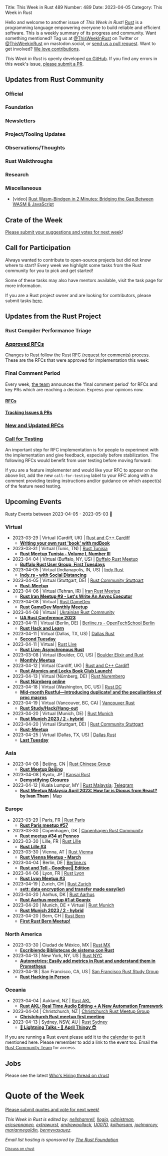 Title: This Week in Rust 489
Number: 489
Date: 2023-04-05
Category: This Week in Rust

Hello and welcome to another issue of *This Week in Rust*!
[Rust](https://www.rust-lang.org/) is a programming language empowering everyone to build reliable and efficient software.
This is a weekly summary of its progress and community.
Want something mentioned? Tag us at [@ThisWeekInRust](https://twitter.com/ThisWeekInRust) on Twitter or [@ThisWeekinRust](https://mastodon.social/@thisweekinrust) on mastodon.social, or [send us a pull request](https://github.com/rust-lang/this-week-in-rust).
Want to get involved? [We love contributions](https://github.com/rust-lang/rust/blob/master/CONTRIBUTING.md).

*This Week in Rust* is openly developed [on GitHub](https://github.com/rust-lang/this-week-in-rust).
If you find any errors in this week's issue, [please submit a PR](https://github.com/rust-lang/this-week-in-rust/pulls).

## Updates from Rust Community

<!--

Dear community contributors:
Please read README.md for guidance on submissions.
Each submitted link should be of the form:

* [Title of the Linked Page](https://example.com/my_article)

If you don't know which category to use, feel free to submit a PR anyway
and just ask the editors to select the category.

-->

### Official

### Foundation

### Newsletters

### Project/Tooling Updates

### Observations/Thoughts

### Rust Walkthroughs

### Research

### Miscellaneous
* [video] [Rust Wasm-Bindgen in 2 Minutes: Bridging the Gap Between WASM & JavaScript](https://youtu.be/y_nGGbM2eaU)

## Crate of the Week

<!-- COTW goes here -->

[Please submit your suggestions and votes for next week][submit_crate]!

[submit_crate]: https://users.rust-lang.org/t/crate-of-the-week/2704

## Call for Participation

Always wanted to contribute to open-source projects but did not know where to start?
Every week we highlight some tasks from the Rust community for you to pick and get started!

Some of these tasks may also have mentors available, visit the task page for more information.

<!-- CFPs go here, use this format: * [project name - title of issue](link to issue) -->
<!-- * [ - ]() -->

If you are a Rust project owner and are looking for contributors, please submit tasks [here][guidelines].

[guidelines]: https://users.rust-lang.org/t/twir-call-for-participation/4821

## Updates from the Rust Project

<!-- Rust updates go here -->

### Rust Compiler Performance Triage

<!-- Perf results go here -->

### [Approved RFCs](https://github.com/rust-lang/rfcs/commits/master)

Changes to Rust follow the Rust [RFC (request for comments) process](https://github.com/rust-lang/rfcs#rust-rfcs). These
are the RFCs that were approved for implementation this week:

<!-- Approved RFCs go here, use this format: * [Topic](URL) -->
<!-- or if none were approved this week, use: * *No RFCs were approved this week.* -->
<!-- * []() -->

### Final Comment Period

Every week, [the team](https://www.rust-lang.org/team.html) announces the 'final comment period' for RFCs and key PRs
which are reaching a decision. Express your opinions now.

#### [RFCs](https://github.com/rust-lang/rfcs/labels/final-comment-period)

<!-- RFCs which have entered FCP go here, use this format: * [disposition: merge|close] [Topic](URL) -->
<!-- or if none entered FCP this week, use: * *No RFCs entered Final Comment Period this week.* -->
<!-- * [disposition: ] []() -->

#### [Tracking Issues & PRs](https://github.com/rust-lang/rust/issues?q=is%3Aopen+label%3Afinal-comment-period+sort%3Aupdated-desc)

<!-- Tracking Issues which have entered FCP go here, use this format: * [disposition: merge|close] [Topic](URL) -->
<!-- or if none entered FCP this week, use: * *No Tracking Issues or PRs entered Final Comment Period this week.* -->
<!-- * [disposition: ] []() -->

### [New and Updated RFCs](https://github.com/rust-lang/rfcs/pulls)

<!-- New or updated RFCs go here, use this format: * [new|updated] [Topic](URL) -->
<!-- or if there are no new or updated RFCs this week, use: * *No New or Updated RFCs were created this week.* -->
<!-- * [new|updated] []() -->

### [Call for Testing](https://github.com/rust-lang/rfcs/issues?q=label%3Acall-for-testing)
An important step for RFC implementation is for people to experiment with the
implementation and give feedback, especially before stabilization.  The following
RFCs would benefit from user testing before moving forward:

<!-- Calls for Testing go here, use this format:
    * [<RFC Topic>](<RFC URL>)
        * [Tracking Issue](<Tracking Issue URL>)
        * [Testing steps](<Testing Steps URL>)
-->
<!-- or if there are no new or updated RFCs this week, use: * *No New or Updated RFCs were created this week.* -->
<!-- Remember to remove the `call-for-testing` label from the RFC so that the maintainer can signal for testers again, if desired. -->

If you are a feature implementer and would like your RFC to appear on the above list, add the new `call-for-testing`
label to your RFC along with a comment providing testing instructions and/or guidance on which aspect(s) of the feature
need testing.

## Upcoming Events

Rusty Events between 2023-04-05 - 2023-05-03 🦀

### Virtual

* 2023-03-29 | Virtual (Cardiff, UK) | [Rust and C++ Cardiff](https://www.meetup.com/rust-and-c-plus-plus-in-cardiff/)
    * [**Writing your own rust 'book' with mdBook**](https://www.meetup.com/rust-and-c-plus-plus-in-cardiff/events/291892487/)
* 2023-03-31 | Virtual (Tunis, TN) | [Rust Tunisia](https://www.meetup.com/rust-tunisia/)
    * [**Rust Meetup Tunisia - Volume I, Number III**](https://www.meetup.com/rust-tunisia/events/292402446/)
* 2023-04-04 | Virtual (Buffalo, NY, US) | [Buffalo Rust Meetup](https://www.meetup.com/buffalo-rust-meetup/)
    * [**Buffalo Rust User Group, First Tuesdays**](https://www.meetup.com/buffalo-rust-meetup/events/lsjbbtyfcgbgb/)
* 2023-04-05 | Virtual (Indianapolis, IN, US) | [Indy Rust](https://www.meetup.com/indyrs)
    * [**Indy.rs - with Social Distancing**](https://www.meetup.com/indyrs/events/291967741/)
* 2023-04-05 | Virtual (Stuttgart, DE) | [Rust Community Stuttgart](https://www.meetup.com/rust-community-stuttgart)
    * [**Rust-Meetup**](https://www.meetup.com/rust-community-stuttgart/events/dvvtvsyfcgbhb/)
* 2023-04-06 | Virtual (Tehran, IR) | [Iran Rust Meetup](https://rust-meetup.ir/)
    * [**Rust Iran Meetup #9 - Let's Write An Async Executor**](https://rust-meetup.ir/2023/04/06/9th-meetup.html)
* 2023-04-08 | Virtual | [Rust GameDev](https://discord.gg/yNtPTb2)
    * [**Rust GameDev Monthly Meetup**](https://discord.gg/yNtPTb2)
* 2023-04-08 | Virtual | [Ukrainian Rust Community](https://github.com/rust-lang-ua/learn_rust_together#-ukrainian-rust-community-)
    * [**UA Rust Conference 2023**](https://www.uarust.com/)
* 2023-04-11 | Virtual (Berlin, DE) | [Berline.rs - OpenTechSchool Berlin](https://www.meetup.com/opentechschool-berlin/)
    * [**Rust Hack and Learn**](https://www.meetup.com/opentechschool-berlin/events/292236794/)
* 2023-04-11 | Virtual (Dallas, TX, US) | [Dallas Rust](https://www.meetup.com/dallas-rust/)
    * [**Second Tuesday**](https://www.meetup.com/dallas-rust/events/vndgwsyfcgbpb/)
* 2023-04-11 | Virtual | [Rust Live](https://www.eventbrite.com/cc/rust-live-1876809)
    * [**Rust Live: Asynchronous Rust**](https://www.eventbrite.com/e/rust-live-asynchronous-rust-tickets-575865518267?aff=ebdssbonlinesearch&keep_tld=1)
* 2023-03-08 | Virtual (Boulder, CO, US) | [Boulder Elixir and Rust](https://www.meetup.com/boulder-elixir-rust/)
    * [**Monthly Meetup**](https://www.meetup.com/boulder-elixir-rust/events/zvxcsryfcgbqb/)
* 2023-04-12 | Virtual (Cardiff, UK) | [Rust and C++ Cardiff](https://www.meetup.com/rust-and-c-plus-plus-in-cardiff/)
    * [**Rust Atomics and Locks Book Club Launch!**](https://www.meetup.com/rust-and-c-plus-plus-in-cardiff/events/292410256/)
* 2023-04-13 | Virtual (Nürnberg, DE) | [Rust Nuremberg](https://www.meetup.com/rust-noris/)
    * [**Rust Nürnberg online**](https://www.meetup.com/rust-noris/events/hlvbvsyfcgbrb/)
* 2023-04-18 | Virtual (Washington, DC, US) | [Rust DC](https://www.meetup.com/rustdc/)
    * [**Mid-month Rustful—Introducing duplicate! and the peculiarities of proc macros**](https://www.meetup.com/rustdc/events/291830834/)
* 2023-04-19 | Virtual (Vancouver, BC, CA) | [Vancouver Rust](https://www.meetup.com/vancouver-rust/-0)
    * [**Rust Study/Hack/Hang-out**](https://www.meetup.com/vancouver-rust/events/lqkkctyfcgbzb/)
* 2023-04-20 | Virtual (Munich, DE) | [Rust Munich](https://www.meetup.com/rust-munich/)
    * [**Rust Munich 2023 / 2 - hybrid**](https://www.meetup.com/rust-munich/events/291965920/)
* 2023-04-20 | Virtual (Stuttgart, DE) | [Rust Community Stuttgart](https://www.meetup.com/rust-community-stuttgart)
    * [**Rust-Meetup**](https://www.meetup.com/rust-community-stuttgart/events/qtvtvsyfcgbbc/)
* 2023-04-25 | Virtual (Dallas, TX, US) | [Dallas Rust](https://www.meetup.com/dallas-rust/)
    * [**Last Tuesday**](https://www.meetup.com/dallas-rust/events/qndgwsyfcgbhc/)

### Asia

* 2023-04-08 | Beijing, CN | [Rust Chinese Group](https://www.meetup.com/rust-chinese-group/)
    * [**Rust Meetup Beijing**](https://www.meetup.com/rust-chinese-group/events/292379002/) 
* 2023-04-08 | Kyoto, JP | [Kansai Rust](https://www.meetup.com/kansai-rust/)
    * [**Demystifying Closures**](https://www.meetup.com/kansai-rust/events/292202435/) 
* 2023-04-12 | Kuala Lumpur, MY | [Rust Malaysia](https://rust-malaysia.github.io/meetup/); [Telegram](https://t.me/golangmalaysia)
    * [**Rust Meetup Malaysia April 2023: How far is Dioxus from React? by Ivan Tham**](https://www.google.com/calendar/event?eid=MWI0bWJzY21qZTI2NWsyZDgzOG0xb2JkdTkgYXBkOXZtYmMyMmVnZW5tdHU1bDZjNWpiZmNAZw&ctz=America/Los_Angeles) | [Map](https://goo.gl/maps/w2ogftac6mqpBbvt5)

### Europe

* 2023-03-29 | Paris, FR | [Rust Paris](https://www.meetup.com/rust-paris/)
    * [**Rust Paris meetup #57**](https://www.meetup.com/rust-paris/events/291963747/)
* 2023-03-30 | Copenhagen, DK | [Copenhagen Rust Community](https://www.meetup.com/copenhagen-rust-community)
    * [**Rust meetup #34 at Penneo**](https://www.meetup.com/copenhagen-rust-community/events/291613010/)
* 2023-03-30 | Lille, FR | [Rust Lille](https://www.meetup.com/meetup-group-zgphbyet)
    * [**Rust Lille #3**](https://www.meetup.com/meetup-group-zgphbyet/events/292257807/)
* 2023-03-30 | Vienna, AT | [Rust Vienna](https://www.meetup.com/rust-vienna)
    * [**Rust Vienna Meetup - March**](https://www.meetup.com/rust-vienna/events/292064505/)
* 2023-04-04 | Berlin, DE | [Berline.rs](https://berline.rs)
    * [**Rust and Tell - Goodbye👋 Edition**](https://berline.rs/2023/04/04/rust-and-tell-goodbye-edition.html)
* 2023-04-06 | Lyon, FR | [Rust Lyon](https://www.meetup.com/fr-FR/rust-lyon/)
    * [**Rust Lyon Meetup #3**](https://www.meetup.com/fr-FR/rust-lyon/events/292283973/)
* 2023-04-19 | Zurich, CH | [Rust Zurich](https://www.meetup.com/de-DE/rust-zurich/)
    * [**sett: data encryption and transfer made easy(ier)**](https://www.meetup.com/de-DE/rust-zurich/events/292151879/)
* 2023-04-20 | Aarhus, DK | [Rust Aarhus](https://www.meetup.com/rust-aarhus/)
    * [**Rust Aarhus meetup #1 at Geanix**](https://www.meetup.com/rust-aarhus/events/292185072/)
* 2023-04-20 | Munich, DE + Virtual | [Rust Munich](https://www.meetup.com/rust-munich/)
    * [**Rust Munich 2023 / 2 - hybrid**](https://www.meetup.com/rust-munich/events/291965920/)
* 2023-04-20 | Bern, CH | [Rust Bern](https://www.meetup.com/de-DE/rust-bern/)
    * [**First Rust Bern Meetup!**](https://www.meetup.com/de-DE/rust-bern/events/292206056/)

### North America

* 2023-03-30 | Ciudad de México, MX | [Rust MX](https://www.meetup.com/rust-mx/)
    * [**Escribiendo Bibliotecas de sistema con Rust**](https://www.meetup.com/rust-mx/events/292168261/)
* 2023-04-13 | New York, NY, US | [Rust NYC](https://www.meetup.com/rust-nyc/)
    * [**Autometrics: Easily add metrics in Rust and understand them in Prometheus**](https://www.meetup.com/rust-nyc/events/292430796/)
* 2023-04-18 | San Francisco, CA, US | [San Francisco Rust Study Group](https://www.meetup.com/san-francisco-rust-study-group/)
    * [**Rust Hacking in Person**](https://www.meetup.com/san-francisco-rust-study-group/events/vwljctyfcgbxb/)

### Oceania

* 2023-04-04 | Aukland, NZ | [Rust AKL](https://www.meetup.com/rust-akl/)
    * [**Rust AKL: Real Time Audio Editing + A New Automation Framework**](https://www.meetup.com/rust-akl/events/292262863/)
* 2023-04-04 | Christchurch, NZ | [Christchurch Rust Meetup Group](https://www.meetup.com/christchurch-rustlang-meetup-group/)
    * [**Christchurch Rust meetup first meeting**](https://www.meetup.com/christchurch-rustlang-meetup-group/events/292541911/)
* 2023-04-13 | Sydney, NSW, AU | [Rust Sydney](https://www.meetup.com/rust-sydney/)
    * [**🦀 Lightning Talks - 🐰 April Thingy 😊**](https://www.meetup.com/rust-sydney/events/292163549/)

If you are running a Rust event please add it to the [calendar] to get
it mentioned here. Please remember to add a link to the event too.
Email the [Rust Community Team][community] for access.

[calendar]: https://www.google.com/calendar/embed?src=apd9vmbc22egenmtu5l6c5jbfc%40group.calendar.google.com
[community]: mailto:community-team@rust-lang.org

## Jobs
<!--

Rust Jobs:

TWiR has stopped featuring individual job postings. You can read more about this change here:

https://github.com/rust-lang/this-week-in-rust/issues/3412

-->

Please see the latest [Who's Hiring thread on r/rust](INSERT_LINK_HERE)

# Quote of the Week

<!-- QOTW goes here -->

[Please submit quotes and vote for next week!](https://users.rust-lang.org/t/twir-quote-of-the-week/328)

*This Week in Rust is edited by: [nellshamrell](https://github.com/nellshamrell), [llogiq](https://github.com/llogiq), [cdmistman](https://github.com/cdmistman), [ericseppanen](https://github.com/ericseppanen), [extrawurst](https://github.com/extrawurst), [andrewpollack](https://github.com/andrewpollack), [U007D](https://github.com/U007D), [kolharsam](https://github.com/kolharsam), [joelmarcey](https://github.com/joelmarcey), [mariannegoldin](https://github.com/mariannegoldin), [bennyvasquez](https://github.com/bennyvasquez).*

*Email list hosting is sponsored by [The Rust Foundation](https://foundation.rust-lang.org/)*

<small>[Discuss on r/rust](REDDIT_LINK_HERE)</small>
